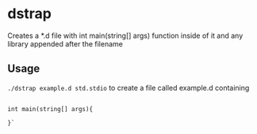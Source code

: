 # dstrap
Creates a *.d file with int main(string[] args) function inside of it and any library appended after the filename

## Usage
`./dstrap example.d std.stdio` to create a file called example.d containing
```import std.stdio;

int main(string[] args){

}`
